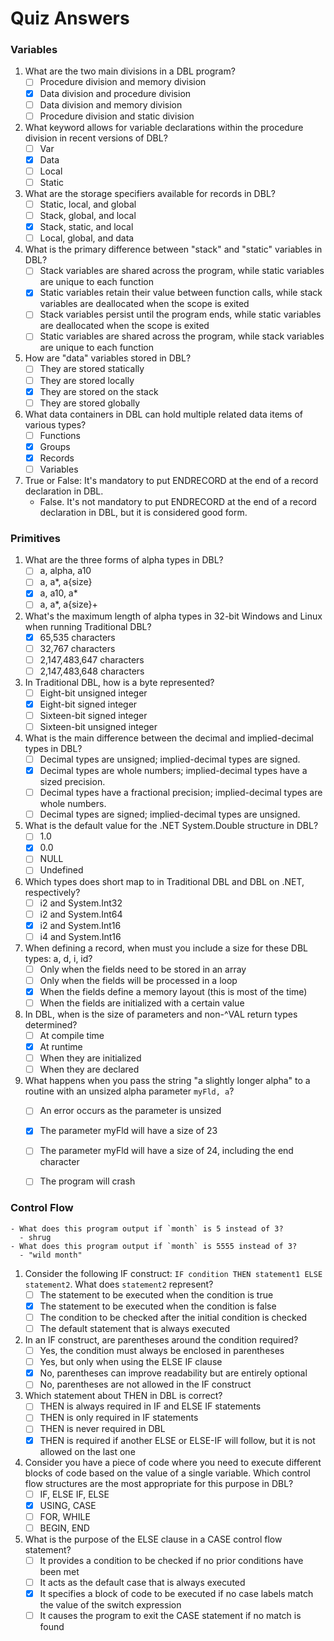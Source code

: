 # Quiz Answers

### Variables
1.  What are the two main divisions in a DBL program?
    -   [ ] Procedure division and memory division
    -   [x] Data division and procedure division
    -   [ ] Data division and memory division
    -   [ ] Procedure division and static division
2.  What keyword allows for variable declarations within the procedure division in recent versions of DBL?
    -   [ ] Var
    -   [x] Data
    -   [ ] Local
    -   [ ] Static
3.  What are the storage specifiers available for records in DBL?
    -   [ ] Static, local, and global
    -   [ ] Stack, global, and local
    -   [x] Stack, static, and local
    -   [ ] Local, global, and data
4.  What is the primary difference between "stack" and "static" variables in DBL?
    -   [ ] Stack variables are shared across the program, while static variables are unique to each function
    -   [x] Static variables retain their value between function calls, while stack variables are deallocated when the scope is exited
    -   [ ] Stack variables persist until the program ends, while static variables are deallocated when the scope is exited
    -   [ ] Static variables are shared across the program, while stack variables are unique to each function
5.  How are "data" variables stored in DBL?
    -   [ ] They are stored statically
    -   [ ] They are stored locally
    -   [x] They are stored on the stack
    -   [ ] They are stored globally
6.  What data containers in DBL can hold multiple related data items of various types?
    -   [ ] Functions
    -   [x] Groups
    -   [x] Records
    -   [ ] Variables
7.  True or False: It's mandatory to put ENDRECORD at the end of a record declaration in DBL.
    - False. It's not mandatory to put ENDRECORD at the end of a record declaration in DBL, but it is considered good form.


### Primitives
1. What are the three forms of alpha types in DBL?
   - [ ] a, alpha, a10
   - [ ] a, a*, a{size}
   - [x] a, a10, a*
   - [ ] a, a*, a{size}+
   
2. What's the maximum length of alpha types in 32-bit Windows and Linux when running Traditional DBL?
   - [x] 65,535 characters
   - [ ] 32,767 characters
   - [ ] 2,147,483,647 characters
   - [ ] 2,147,483,648 characters
   
3. In Traditional DBL, how is a byte represented?
   - [ ] Eight-bit unsigned integer
   - [x] Eight-bit signed integer
   - [ ] Sixteen-bit signed integer
   - [ ] Sixteen-bit unsigned integer
   
4. What is the main difference between the decimal and implied-decimal types in DBL?
   - [ ] Decimal types are unsigned; implied-decimal types are signed.
   - [x] Decimal types are whole numbers; implied-decimal types have a sized precision.
   - [ ] Decimal types have a fractional precision; implied-decimal types are whole numbers.
   - [ ] Decimal types are signed; implied-decimal types are unsigned.
   
5. What is the default value for the .NET System.Double structure in DBL?
   - [ ] 1.0
   - [x] 0.0
   - [ ] NULL
   - [ ] Undefined
   
6. Which types does short map to in Traditional DBL and DBL on .NET, respectively?
   - [ ] i2 and System.Int32
   - [ ] i2 and System.Int64
   - [x] i2 and System.Int16
   - [ ] i4 and System.Int16
   
7. When defining a record, when must you include a size for these DBL types: a, d, i, id?
   - [ ] Only when the fields need to be stored in an array
   - [ ] Only when the fields will be processed in a loop
   - [x] When the fields define a memory layout (this is most of the time)
   - [ ] When the fields are initialized with a certain value
   
8. In DBL, when is the size of parameters and non-^VAL return types determined?
   - [ ] At compile time
   - [x] At runtime
   - [ ] When they are initialized
   - [ ] When they are declared
   
9. What happens when you pass the string "a slightly longer alpha" to a routine with an unsized alpha parameter `myFld, a`?
   - [ ] An error occurs as the parameter is unsized
   - [x] The parameter myFld will have a size of 23
   - [ ] The parameter myFld will have a size of 24, including the end character
   - [ ] The program will crash


### Control Flow
    - What does this program output if `month` is 5 instead of 3?
      - shrug
    - What does this program output if `month` is 5555 instead of 3?
      - "wild month"
<!--Should both of the above answers be in quotes or without quotes? It seems like they should be the same. Also, should we number these two questions? If so, we could have a Part 1 and Part 2-->
   1. Consider the following IF construct: `IF condition THEN statement1 ELSE statement2`. What does `statement2` represent?
      - [ ] The statement to be executed when the condition is true
      - [x] The statement to be executed when the condition is false
      - [ ] The condition to be checked after the initial condition is checked
      - [ ] The default statement that is always executed

   2. In an IF construct, are parentheses around the condition required?
      - [ ] Yes, the condition must always be enclosed in parentheses
      - [ ] Yes, but only when using the ELSE IF clause
      - [x] No, parentheses can improve readability but are entirely optional
      - [ ] No, parentheses are not allowed in the IF construct

   3. Which statement about THEN in DBL is correct?
      - [ ] THEN is always required in IF and ELSE IF statements
      - [ ] THEN is only required in IF statements
      - [ ] THEN is never required in DBL
      - [x] THEN is required if another ELSE or ELSE-IF will follow, but it is not allowed on the last one

   4. Consider you have a piece of code where you need to execute different blocks of code based on the value of a single variable. Which control flow structures are the most appropriate for this purpose in DBL?
      - [ ] IF, ELSE IF, ELSE
      - [x] USING, CASE
      - [ ] FOR, WHILE
      - [ ] BEGIN, END

   5. What is the purpose of the ELSE clause in a CASE control flow statement?
      - [ ] It provides a condition to be checked if no prior conditions have been met
      - [ ] It acts as the default case that is always executed
      - [x] It specifies a block of code to be executed if no case labels match the value of the switch expression
      - [ ] It causes the program to exit the CASE statement if no match is found
